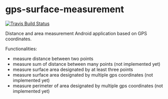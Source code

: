 # gps-surface-measurement

[![Travis Build Status](https://travis-ci.org/danielmroczka/gps-surface-measurement.png?branch=master)](https://travis-ci.org/danielmroczka/gps-surface-measurement)

Distance and area measurement Android application based on GPS coordinates.

Functionalities:
- measure distance between two points
- measure sum of distance between many points (not implemented yet)
- measure surface area designated by at least three points
- measure surface area designated by multiple gps coordinates (not implemented yet)
- measure perimeter of area designated by multiple gps coordinates (not implemented yet)
